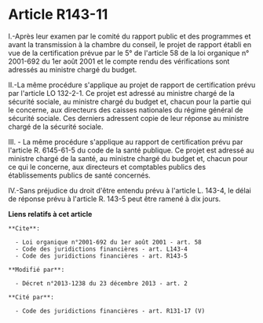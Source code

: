 # Article R143-11

I.-Après leur examen par le comité du rapport public et des programmes et avant la transmission à la chambre du conseil, le
projet de rapport établi en vue de la certification prévue par le 5° de l'article 58 de la loi organique n° 2001-692 du 1er
août 2001 et le compte rendu des vérifications sont adressés au ministre chargé du budget. 

II.-La même procédure s'applique au projet de rapport de certification prévu par l'article LO 132-2-1. Ce projet est adressé
au ministre chargé de la sécurité sociale, au ministre chargé du budget et, chacun pour la partie qui le concerne, aux
directeurs des caisses nationales du régime général de sécurité sociale. Ces derniers adressent copie de leur réponse au
ministre chargé de la sécurité sociale. 

III. - La même procédure s'applique au rapport de certification prévu par l'article R. 6145-61-5 du code de la santé
publique. Ce projet est adressé au ministre chargé de la santé, au ministre chargé du budget et, chacun pour ce qui le
concerne, aux directeurs et comptables publics des établissements publics de santé concernés.

IV.-Sans préjudice du droit d'être entendu prévu à l'article L. 143-4, le délai de réponse prévu à l'article R. 143-5 peut
être ramené à dix jours.

**Liens relatifs à cet article**

	**Cite**:

	  - Loi organique n°2001-692 du 1er août 2001 - art. 58
	  - Code des juridictions financières - art. L143-4
	  - Code des juridictions financières - art. R143-5

	**Modifié par**:

	  - Décret n°2013-1238 du 23 décembre 2013 - art. 2

	**Cité par**:

	  - Code des juridictions financières - art. R131-17 (V)
